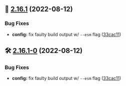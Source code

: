 ## 🚐 [2.16.1](https://github.com/navify/rindo/compare/v2.16.1-0...v2.16.1) (2022-08-12)


### Bug Fixes

* **config:** fix faulty build output w/ `--esm` flag ([33cac11](https://github.com/navify/rindo/commit/33cac113cab91ecf51f7c173153a482ec4a8350e))



## 🛠 [2.16.1-0](https://github.com/navify/rindo/compare/v2.16.0...v2.16.1-0) (2022-08-12)


### Bug Fixes

* **config:** fix faulty build output w/ `--esm` flag ([33cac11](https://github.com/navify/rindo/commit/33cac113cab91ecf51f7c173153a482ec4a8350e))



